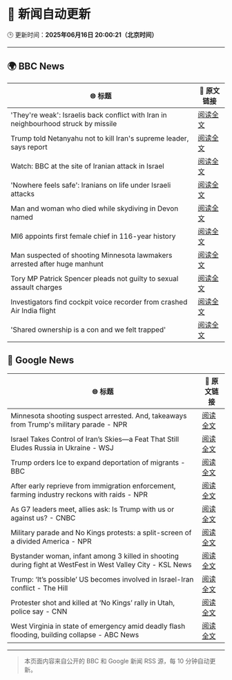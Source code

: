 # 🧠 新闻自动更新

🕒 更新时间：**2025年06月16日 20:00:21（北京时间）**

---

## 🌍 BBC News

| 🌐 标题 | 🔗 原文链接 |
|--------|-------------|
| 'They're weak': Israelis back conflict with Iran in neighbourhood struck by missile | [阅读全文](https://www.bbc.com/news/articles/cwyvykgnzq9o) |
| Trump told Netanyahu not to kill Iran's supreme leader, says report | [阅读全文](https://www.bbc.com/news/articles/ckg7gl4zegyo) |
| Watch: BBC at the site of Iranian attack in Israel | [阅读全文](https://www.bbc.com/news/videos/cvgdg2mep42o) |
| 'Nowhere feels safe': Iranians on life under Israeli attacks | [阅读全文](https://www.bbc.com/news/articles/c8xgxdr01wro) |
| Man and woman who died while skydiving in Devon named | [阅读全文](https://www.bbc.com/news/articles/cy4e4jmzep4o) |
| MI6 appoints first female chief in 116-year history | [阅读全文](https://www.bbc.com/news/articles/czxyx04dv1wo) |
| Man suspected of shooting Minnesota lawmakers arrested after huge manhunt | [阅读全文](https://www.bbc.com/news/articles/cg5v5l4eylyo) |
| Tory MP Patrick Spencer pleads not guilty to sexual assault charges | [阅读全文](https://www.bbc.com/news/articles/c4g7g1858rpo) |
| Investigators find cockpit voice recorder from crashed Air India flight | [阅读全文](https://www.bbc.com/news/articles/ce818jlz5mlo) |
| 'Shared ownership is a con and we felt trapped' | [阅读全文](https://www.bbc.com/news/articles/clyz8m8jj4mo) |

## 📰 Google News

| 🌐 标题 | 🔗 原文链接 |
|--------|-------------|
| Minnesota shooting suspect arrested. And, takeaways from Trump's military parade - NPR | [阅读全文](https://news.google.com/rss/articles/CBMisgFBVV95cUxNY0hWYnBaYXRrZW1iVW1abmt3RDU1TElCLWo2eEpYVGlwbEFsRk96cTd1Y1cxUVRxOG9HM25CVnJPSmZmUm1RSWFDTWdETkFzZXR4ekVSbUc3YWZPLU9RNmJONGNxOTZQVGpNUlUwOGNHeEJiNzlXbUhyUFVnbW45RmtEZ0k5clRMY09XRGhUMlFkZG9EWXk5cTNUYmJOM2xWUGxtaGJkMXhud1JmOUxMS2Zn?oc=5) |
| Israel Takes Control of Iran’s Skies—a Feat That Still Eludes Russia in Ukraine - WSJ | [阅读全文](https://news.google.com/rss/articles/CBMiwgFBVV95cUxNdWkxWjJtVUotRXJnbkpVX295Vk0wdTQzN0FSY3pSNFlaQkhjNnNpYkFGSVI2azd0MHkwajlCc0c2RTRSRy05clFNM3RGU3RPNmY2cnRTYnJESXl1UVFKZ014U2UyX3BhWGE2TS1OUkhweUVwUDc3dkxCOHhKWVc0SEx4MmM2eTVoM1RIc0ozZ0RPUFdLckxkYnhpNEdNVEhnSWVESHB6TzZxMFFkV0hUTlhwalFPbVBmSERmekVYbGlPUQ?oc=5) |
| Trump orders Ice to expand deportation of migrants - BBC | [阅读全文](https://news.google.com/rss/articles/CBMiWkFVX3lxTE80Qkl0N0pMMFNlejU0eUgxNmJWTy1lZk9ZZklBUVlVU0FLRTVBdGpZbnhtV09aNW9fcEk2eEpLeDBKZWNLRjkyejNsbVVUTkwySFN4Y2F4b0pKUdIBX0FVX3lxTE85a21ZMUJiNDVQMzZyanViZlZ3T01NQ2JVRkE0VktaWmJSZnRtSWdCV1BwNGM3ZzdSNDNmdHl6YkxINGlndXJ5T1hDT3VKUlJZOWg2a01OaWJjZEhmU284?oc=5) |
| After early reprieve from immigration enforcement, farming industry reckons with raids - NPR | [阅读全文](https://news.google.com/rss/articles/CBMipwFBVV95cUxNOTl5RXRIdmktODc5VXRGSlRCZHNIN2Yxam5IM2NXM3AzWDFkVThMV2lvdlFyb0RYaTBEY1FmeVROcUlNZjF0d3R4bG5Yb3VwY0FKVzdpMXFuNHRjMnZMdDUtTUdIenl6MFJ0YzBsZ0dXUktLZjM3Vk40SG1kaG41aG45S3R6QzM0T1J2N1NXLS05S0piNkZNSldzM09MT29hNVRLbkJLVQ?oc=5) |
| As G7 leaders meet, allies ask: Is Trump with us or against us? - CNBC | [阅读全文](https://news.google.com/rss/articles/CBMipwFBVV95cUxQaEkydEZoYmFuUVVzbXBocGVCaXdOMnVuZ2xJdVVkSnFjTWlENXp4M1MtcVk3bWtVRzkwZUh4WHlmOGc3MmgybV9KbTF4R3BFS1Q5SDhCZHdXaU9aNU5yYXI4bkZkazVrUXlKNjl0ak9YUWdMdEtpaFJzUm5ubC1ndW5SaWFXZmRHNnJNb3piVUQyTTZnSG1pYS1FTFp2V2ZNeUJiRXBpVdIBrAFBVV95cUxNUzhkeW01ZXJOZDJsVWs4STBya2V1SFYxaEVkX012dE5jRXVrRVFINTVPQk9yZUV6aVFYdEVrQzVzeGRMUWtjbW9KT19XNldVckpDOGJLc2ZMaVBCbFFxSURnZ3hGREVJTV9RMlI5a042ME94SGVCOC1TTWZhZlBlWjRSQnppVzh5UGFvUGFRSC1HWlpXNThsamp2LUktbHF1U2RnemxYYmd4OWw2?oc=5) |
| Military parade and No Kings protests: a split-screen of a divided America - NPR | [阅读全文](https://news.google.com/rss/articles/CBMitgFBVV95cUxNUkJMcWUxOXN4WkQ1azVRQ3B0dHo4LU5VN3NBRE5HQUl2blZncUM5emQ0Z0YtQ2xJdHgzaHhMZDFPMXJ6ZUlxNG9naWpuSUt5UWVsM0UwWm1OajdxbVZ1LTVFMTNjZzB4NHdRMHBXY2pqdlVvb0FoY3NfWTNVNVhiMnpDTGQ3ZWluRzlzZnREVWhRVjk0dnFkc0pqVi1OcmlRcHVwVmwyUmtIUVRwQXVJSTNqeWtXZw?oc=5) |
| Bystander woman, infant among 3 killed in shooting during fight at WestFest in West Valley City - KSL News | [阅读全文](https://news.google.com/rss/articles/CBMiywFBVV95cUxONnRtTUwzNldNSl8wcGkxWG83RElZQXVCS2RERHFsMEdISmloQUdZNi1KU0lPTmtzWkoySXRaTHZ4RFoxM25OcVdMNTR3d0JMZDlXbk1jLWdIZ1l6ZHdVLXFiV2F4RVA1OHJBLUMwRmotVGg0UzNCVmhpWEpabUg5ME5RMU5heUh3RGc2S0tiSjNMaEhFQkFYZzJYcVVvd1E0UkVCWGluOXlzWWpUTDhHNTBhRW05d3lSYllaS0I1bEZHUDRJd0ZaUVlqbw?oc=5) |
| Trump: ‘It’s possible’ US becomes involved in Israel-Iran conflict - The Hill | [阅读全文](https://news.google.com/rss/articles/CBMirAFBVV95cUxQS3V1UkxpS0llWUxIWkxYMjBEZEpvNUEyYlJhYjZWeGtXVWxlZHBTZldUTVQ2Qy1QTDBJQlQ2Rk9pa0xtRTYxZE1LcWhfWW9EM2JQTlBtTzltcTZPa2hhVnNMTklzaVdQVV9aaDRsZnN1NjlKemFUNG5jODBJMFJSTkJ4cHVSc254ZzFDVy14Szc1bDRQd2VHZzN5c0VJaWw4azNRYl9MSEJGdzBE0gGyAUFVX3lxTE93eWNNS0Z4Ty0wbGVVUnVLQVZ6OHQ0aTR1YkhKTjlNVUtDNWE5WUo0eXdKb0Z5ME16Q09VTVZjWUtaRllxUl9Od2NFSnlhUWt4WXhQd1dHNmphb1FSVm9fd19FMDZpOTRsYmVYb2E5NnhSaVdxdUd1SWdBT1E5bjcxY1JiY0hXTVRmT1VDSklHV2JJeU9kc3pqbDlHQWRPcW1xSmRQVUd6ZjNlemJmV2NaMkE?oc=5) |
| Protester shot and killed at ‘No Kings’ rally in Utah, police say - CNN | [阅读全文](https://news.google.com/rss/articles/CBMif0FVX3lxTE9jRS1MaExvdlFWenRFdGpON1ZZdk90MXM2WWxvWlZuZjV0TFdWZDFpRUZsUVhQTndpTjg5eEVSQ3NINmlJWlZDdGlfZ0NvOEdyQkl3dVRNaUo1MXZ4YkoxRGJJRlk1QVJFYjJmLTR2WEN0OEszS1F3WmZIWFJzbzDSAYQBQVVfeXFMT3NmaDFyc0tXX1J2Zndjb1V1MjhvMllwR2hYZGt0bWhZdWwwZHlyNnNraWdhWlFNNEE5UkhHVFpqYlBYZU9zVGY2Zlh6SEJ3SmdwTUtWd2MzSmppNWlmWEVSalYzUm9PbDBVLUtPdERWZEViencwWTg4eTE2XzRTTXBTX29W?oc=5) |
| West Virginia in state of emergency amid deadly flash flooding, building collapse - ABC News | [阅读全文](https://news.google.com/rss/articles/CBMiowFBVV95cUxOUW5reXV2MENvSzNFeElMMU05NkRxbkFlejhHWmQ1RzVfRXgzV3U1Y1ZqeWp0RHNuYlk5cWFqOXJmZzMyMS1YTUkzWHF3RnpEOG8tMklkMGYxU0RxMFd3OUtHeXVDSVZnZWRpUzlTSjVvSzh4Ynk4R1UxZmQ4T05qZXByMjJmbk9FeTVHTHBqeV96dm1FZHVJS2tYUzRSTjdKeEt30gGoAUFVX3lxTE5HUmJBR05JeGhaaHkyU2haVVBiRFptcWdnY2U1eGh5UGlpYV80bnRZdzRjNTdCN1pyRWpWdGFtdHUzVVNPb0JaMHRfOE5ubGRFdm5Vd21kMGYzam9fMjBTYjl6QUtVNUNfWDJnU0tWSmJjcnFrdzFINGdheFUzS2xQMnVoVndUd204WGZfeW1SMl9zemZudkdvU3JpMUlmM2FWRG9NbklZYw?oc=5) |

---
> 本页面内容来自公开的 BBC 和 Google 新闻 RSS 源，每 10 分钟自动更新。